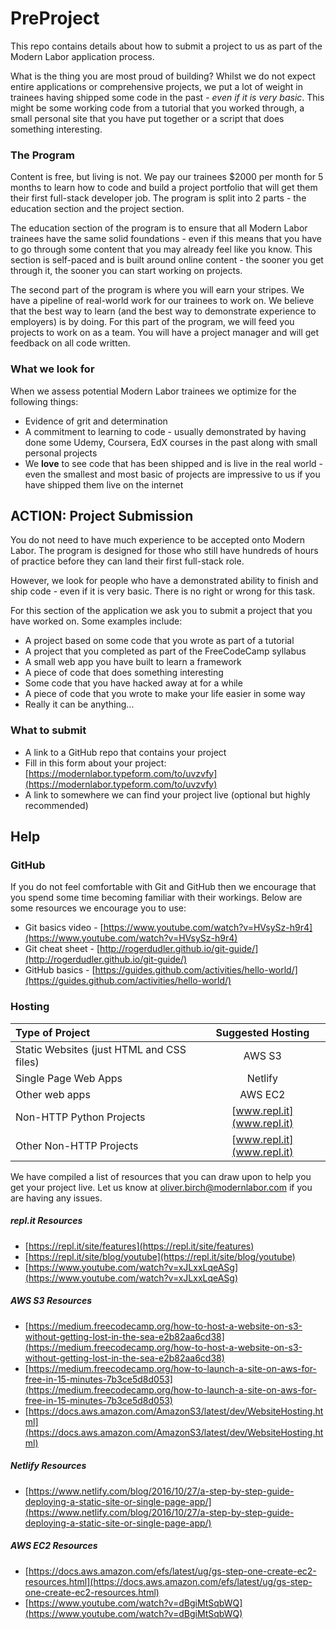 #  PreProject


This repo contains details about how to submit a project to us as part of the Modern Labor application process. 

What is the thing you are most proud of building? Whilst we do not expect entire applications or comprehensive projects, we put a lot of weight in trainees having shipped some code in the past - *even if it is very basic*. This might be some working code from a tutorial that you worked through, a small personal site that you have put together or a script that does something interesting.


### The Program

Content is free, but living is not. We pay our trainees $2000 per month for 5 months to learn how to code and build a project portfolio that will get them their first full-stack developer job. The program is split into 2 parts - the education section and the project section. 

The education section of the program is to ensure that all Modern Labor trainees have the same solid foundations - even if this means that you have to go through some content that you may already feel like you know. This section is self-paced and is built around online content - the sooner you get through it, the sooner you can start working on projects. 

The second part of the program is where you will earn your stripes. We have a pipeline of real-world work for our trainees to work on. We believe that the best way to learn (and the best way to demonstrate experience to employers) is by doing. For this part of the program, we will feed you projects to work on as a team. You will have a project manager and will get feedback on all code written.


### What we look for

When we assess potential Modern Labor trainees we optimize for the following things: 

* Evidence of grit and determination
* A commitment to learning to code - usually demonstrated by having done some Udemy, Coursera, EdX courses in the past along with small personal projects
* We **love** to see code that has been shipped and is live in the real world - even the smallest and most basic of projects are impressive to us if you have shipped them live on the internet



## ACTION: Project Submission

You do not need to have much experience to be accepted onto Modern Labor. The program is designed for those who still have hundreds of hours of practice before they can land their first full-stack role. 

However, we look for people who have a demonstrated ability to finish and ship code - even if it is very basic. There is no right or wrong for this task.  

For this section of the application we ask you to submit a project that you have worked on. Some examples include: 

* A project based on some code that you wrote as part of a tutorial
* A project that you completed as part of the FreeCodeCamp syllabus
* A small web app you have built to learn a framework
* A piece of code that does something interesting
* Some code that you have hacked away at for a while
* A piece of code that you wrote to make your life easier in some way
* Really it can be anything... 



### What to submit



* A link to a GitHub repo that contains your project
* Fill in this form about your project: [https://modernlabor.typeform.com/to/uvzvfy](https://modernlabor.typeform.com/to/uvzvfy)
* A link to somewhere we can find your project live (optional but highly recommended)



## Help


### GitHub

If you do not feel comfortable with Git and GitHub then we encourage that you spend some time becoming familiar with their workings. Below are some resources we encourage you to use: 

* Git basics video - [https://www.youtube.com/watch?v=HVsySz-h9r4](https://www.youtube.com/watch?v=HVsySz-h9r4)
* Git cheat sheet - [http://rogerdudler.github.io/git-guide/](http://rogerdudler.github.io/git-guide/)
* GitHub basics - [https://guides.github.com/activities/hello-world/](https://guides.github.com/activities/hello-world/)


### Hosting




| Type of Project                                 | Suggested Hosting        |
|:-------------                                   |:---------------:| 
| Static Websites (just HTML and CSS files)       | AWS S3                    |    
| Single Page Web Apps                            | Netlify                   |           
| Other web apps                                  | AWS EC2                   |           
| Non-HTTP Python Projects                        | [www.repl.it](www.repl.it)|
| Other Non-HTTP Projects                         | [www.repl.it](www.repl.it)|        |    


We have compiled a list of resources that you can draw upon to help you get your project live. Let us know at <oliver.birch@modernlabor.com> if you are having any issues.

##### repl.it Resources

* [https://repl.it/site/features](https://repl.it/site/features)
* [https://repl.it/site/blog/youtube](https://repl.it/site/blog/youtube)
* [https://www.youtube.com/watch?v=xJLxxLqeASg](https://www.youtube.com/watch?v=xJLxxLqeASg)


##### AWS S3 Resources

* [https://medium.freecodecamp.org/how-to-host-a-website-on-s3-without-getting-lost-in-the-sea-e2b82aa6cd38](https://medium.freecodecamp.org/how-to-host-a-website-on-s3-without-getting-lost-in-the-sea-e2b82aa6cd38)
* [https://medium.freecodecamp.org/how-to-launch-a-site-on-aws-for-free-in-15-minutes-7b3ce5d8d053](https://medium.freecodecamp.org/how-to-launch-a-site-on-aws-for-free-in-15-minutes-7b3ce5d8d053)
* [https://docs.aws.amazon.com/AmazonS3/latest/dev/WebsiteHosting.html](https://docs.aws.amazon.com/AmazonS3/latest/dev/WebsiteHosting.html)


##### Netlify Resources

* [https://www.netlify.com/blog/2016/10/27/a-step-by-step-guide-deploying-a-static-site-or-single-page-app/](https://www.netlify.com/blog/2016/10/27/a-step-by-step-guide-deploying-a-static-site-or-single-page-app/)

##### AWS EC2 Resources

* [https://docs.aws.amazon.com/efs/latest/ug/gs-step-one-create-ec2-resources.html](https://docs.aws.amazon.com/efs/latest/ug/gs-step-one-create-ec2-resources.html)
* [https://www.youtube.com/watch?v=dBgiMtSqbWQ](https://www.youtube.com/watch?v=dBgiMtSqbWQ)




